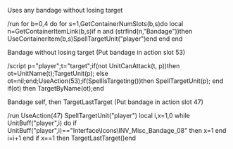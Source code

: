 Uses any bandage without losing target

/run for b=0,4 do for s=1,GetContainerNumSlots(b,s)do local n=GetContainerItemLink(b,s)if n and (strfind(n,"Bandage"))then UseContainerItem(b,s)SpellTargetUnit("player")end end end

 

Bandage without losing target (Put bandage in action slot 53)

/script p="player";t="target";if(not UnitCanAttack(t, p))then ot=UnitName(t);TargetUnit(p); else ot=nil;end;UseAction(53);if(SpellIsTargeting())then SpellTargetUnit(p); end if(ot) then TargetByName(ot);end

 

Bandage self, then TargetLastTarget (Put bandage in action slot 47)

/run UseAction(47) SpellTargetUnit("player") local i,x=1,0 while UnitBuff("player",i) do if UnitBuff("player",i)=="Interface\\Icons\\INV_Misc_Bandage_08" then x=1 end i=i+1 end if x==1 then TargetLastTarget()end